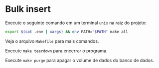 # Bulk insert

Execute o seguinte comando em um terminal `unix` na raiz do projeto:

```bash
export $(cat .env | xargs) && env PATH="$PATH" make all
```

Veja o arquivo `Makefile` para mais comandos.

Execute `make teardown` para encerrar o programa.

Execute `make purge` para apagar o volume de dados do banco de dados.

